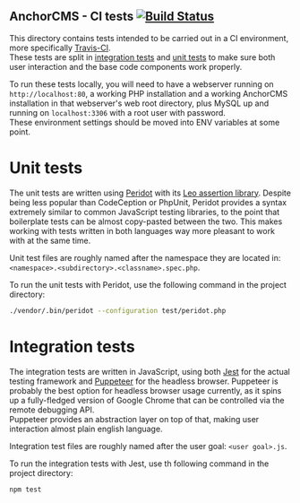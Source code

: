 AnchorCMS - CI tests [![Build Status](https://travis-ci.org/Radiergummi/anchor-cms.svg?branch=master)](https://travis-ci.org/Radiergummi/anchor-cms)
--------------------

This directory contains tests intended to be carried out in a CI environment, more specifically [Travis-CI](https://travis-ci.org).  
These tests are split in [integration tests](./integration) and [unit tests](./unit) to make sure both user interaction and the base
code components work properly.

To run these tests locally, you will need to have a webserver running on `http://localhost:80`, a working PHP installation and a 
working AnchorCMS installation in that webserver's web root directory, plus MySQL up and running on `localhost:3306` with a root user
with password.  
These environment settings should be moved into ENV variables at some point.



Unit tests
==========

The unit tests are written using [Peridot](http://peridot-php.github.io/) with its 
[Leo assertion library](http://peridot-php.github.io/leo/). Despite being less popular than CodeCeption or PhpUnit, Peridot provides
a syntax extremely similar to common JavaScript testing libraries, to the point that boilerplate tests can be almost copy-pasted
between the two. This makes working with tests written in both languages way more pleasant to work with at the same time.

Unit test files are roughly named after the namespace they are located in: `<namespace>.<subdirectory>.<classname>.spec.php`.

To run the unit tests with Peridot, use the following command in the project directory:

```bash
./vendor/.bin/peridot --configuration test/peridot.php
```


Integration tests
=================

The integration tests are written in JavaScript, using both [Jest](https://facebook.github.io/jest/) for the actual testing framework
and [Puppeteer](https://github.com/GoogleChrome/puppeteer) for the headless browser. Puppeteer is probably the best option for headless
browser usage currently, as it spins up a fully-fledged version of Google Chrome that can be controlled via the remote debugging API.  
Puppeteer provides an abstraction layer on top of that, making user interaction almost plain english language.

Integration test files are roughly named after the user goal: `<user goal>.js`.

To run the integration tests with Jest, use th following command in the project directory:

```bash
npm test
```

